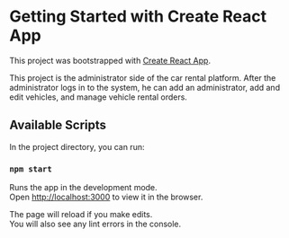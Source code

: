 # Getting Started with Create React App

This project was bootstrapped with [Create React App](https://github.com/facebook/create-react-app).

This project is the administrator side of the car rental platform. After the administrator logs in to the system, he can add an administrator, add and edit vehicles, and manage vehicle rental orders.

## Available Scripts

In the project directory, you can run:

### `npm start`

Runs the app in the development mode.\
Open [http://localhost:3000](http://localhost:3000) to view it in the browser.

The page will reload if you make edits.\
You will also see any lint errors in the console.